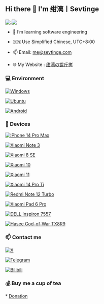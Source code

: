 <!-- 
**Sevtinge/Sevtinge** is a ✨ _special_ ✨ repository because its `README.md` (this file) appears on your GitHub profile. 
  
Here are some ideas to get you started: 
  

- 🔭 I’m currently working on ... 
- 🌱 I’m currently learning ... 
- 👯 I’m looking to collaborate on ... 
- 🤔 I’m looking for help with ... 
- 💬 Ask me about ... 
- 📫 How to reach me: ... 
- 😄 Pronouns: ... 
- ⚡ Fun fact: ... 
--> 

## Hi there 👋 I'm 绀漓丨Sevtinge

<a href="#">
<img align="center" src="https://stats.deeptrain.net/user/Sevtinge/" />
</a>

<a href="#">
<img align="center" src="https://github-readme-stats.vercel.app/api?username=Sevtinge&include_all_commits=true&show_icons=true&theme=buefy&count_private=true&hide_border=true" />
</a>

- 🌱 I’m learning software engineering

- 🇨🇳 Use Simplified Chinese, UTC+8:00

- 📫 Email: me@sevtinge.com

- 🌐 My Website : [绀漓の锟斤拷](https://www.sevtinge.com)



### 💻 Environment 

[![Windows](https://img.shields.io/badge/Windows-00BBFF?style=flat-square&logo=Windows&logoColor=FFFFFF&labelColor=00BBFF)](https://www.microsoft.com/windows10) 

[![Ubuntu](https://img.shields.io/badge/Ubuntu-FF6900?style=flat-square&logo=ubuntu&logoColor=FFFFFF&labelColor=FF6900)](https://ubuntu.com) 

[![Android](https://img.shields.io/badge/Android-00C000?style=flat-square&logo=android&logoColor=FFFFFF&labelColor=00C000)](https://www.android.com/android-11/) 


  
### 📱 Devices 

[![iPhone 14 Pro Max](https://img.shields.io/badge/iPhone%2014%20Pro%20Max-000000?style=flat-square&logo=apple&logoColor=FFFFFF&labelColor=000000)](https://support.apple.com/111846)

[![Xiaomi Note 3](https://img.shields.io/badge/Xiaomi%20Note%203-FF6900?style=flat-square&logo=xiaomi&logoColor=FFFFFF&labelColor=FF6900)](https://mobile.mi.com/sg/mi-8-se/)

[![Xiaomi 8 SE](https://img.shields.io/badge/Xiaomi%208%20SE-FF6900?style=flat-square&logo=xiaomi&logoColor=FFFFFF&labelColor=FF6900)](https://mobile.mi.com/sg/mi-8-se/)

[![Xiaomi 10](https://img.shields.io/badge/Xiaomi%2010-FF6900?style=flat-square&logo=xiaomi&logoColor=FFFFFF&labelColor=FF6900)](https://mobile.mi.com/sg/mi-10/)

[![Xiaomi 11](https://img.shields.io/badge/Xiaomi%2011-FF6900?style=flat-square&logo=xiaomi&logoColor=FFFFFF&labelColor=FF6900)](https://mobile.mi.com/sg/mi-11/)

[![Xiaomi 14 Pro Ti](https://img.shields.io/badge/Xiaomi%2014%20Pro%20Ti-FF6900?style=flat-square&logo=xiaomi&logoColor=FFFFFF&labelColor=FF6900)](https://www.mi.com/xiaomi-14-pro)

[![Redmi Note 12 Turbo](https://img.shields.io/badge/Redmi%20Note%2012%20Turbo-FF6900?style=flat-square&logo=xiaomi&logoColor=FFFFFF&labelColor=FF6900)](https://mobile.mi.com/sg/redmi-note-12-turbo/)

[![Xiaomi Pad 6 Pro](https://img.shields.io/badge/Xiaomi%20Pad%206%20Pro-FF6900?style=flat-square&logo=xiaomi&logoColor=FFFFFF&labelColor=FF6900)](https://mobile.mi.com/sg/pad-6-pro/)

[![DELL Inspiron 7557](https://img.shields.io/badge/Dell%20Inspiron%207557-0076CE?style=flat-square&logo=dell&logoColor=FFFFFF&labelColor=0076CE)](https://dell.com/inspiron/)

[![Hasee God-of-War TX8R9](https://img.shields.io/badge/Hasee%20God%20of%20War%20TX8R9-FBDD00?style=flat-square&logo=hasee&logoColor=FFFFFF&labelColor=FBDD00)](https://www.hasee.com/)


  
### 📫 Contact me 

 [![X](https://img.shields.io/twitter/follow/sevtinge?style=flat-square&color=000000&label=%40Sevtinge&logo=x&logoColor=FFFFFF&labelColor=000000)](https://x.com/CN_Sevtinge)
 
 [![Telegram](https://img.shields.io/badge/%40Sevtinge_PM_Bot-0088CC?style=flat-square&logo=telegram&logoColor=FFFFFF&labelColor=0088CC)](https://t.me/Sevtinge_PM_Bot) 
 
[![Bilibili](https://img.shields.io/badge/%40绀漓丨Sevtinge-FF6699?style=flat-square&logo=bilibili&logoColor=FFFFFF&labelColor=FF6699)](https://space.bilibili.com/526912874) 
 


  
### 💰 Buy me a cup of tea 

* [Donation](https://www.sevtinge.com/donation) 
 

